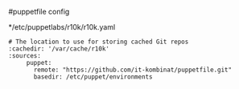 #puppetfile config

*/etc/puppetlabs/r10k/r10k.yaml
```
# The location to use for storing cached Git repos
:cachedir: '/var/cache/r10k'
:sources:
     puppet:
       remote: "https://github.com/it-kombinat/puppetfile.git"
       basedir: /etc/puppet/environments
```

